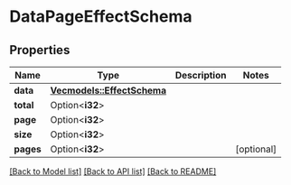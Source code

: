 # DataPageEffectSchema

## Properties

Name | Type | Description | Notes
------------ | ------------- | ------------- | -------------
**data** | [**Vec<models::EffectSchema>**](EffectSchema.md) |  | 
**total** | Option<**i32**> |  | 
**page** | Option<**i32**> |  | 
**size** | Option<**i32**> |  | 
**pages** | Option<**i32**> |  | [optional]

[[Back to Model list]](../README.md#documentation-for-models) [[Back to API list]](../README.md#documentation-for-api-endpoints) [[Back to README]](../README.md)


